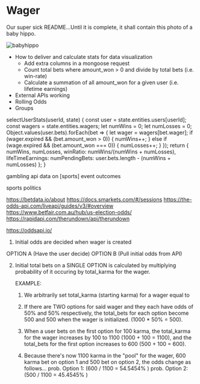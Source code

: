 # Wager

Our super sick README...Until it is complete, it shall contain this photo of a baby hippo.

![babyhippo](https://i.pinimg.com/originals/be/12/3b/be123b5eb809680ed59a9e7123b93daa.jpg)

* How to deliver and calculate stats for data visualization
  * Add extra columns in a mongoose request
  * Count total bets where amount_won > 0 and divide by total bets 
    (i.e. win-rate)
  * Calculate a summation of all amount_won for a given user
    (i.e. lifetime earnings)
* External APIs working
* Rolling Odds
* Groups

selectUserStats(userId, state) {
  const user = state.entities.users[userId];
  const wagers = state.entities.wagers;
  let numWins = 0;
  let numLosses = 0;
  Object.values(user.bets).forEach(bet => {
    let wager = wagers[bet.wager];
    if (wager.expired && (bet.amount_won > 0)) {
      numWins++;
    } else if (wage.expired && (bet.amount_won === 0)) {
      numLosses++;
    }
  });
  return { numWins, 
          numLosses, 
          winRatio: numWins/(numWins + numLosses),
          lifeTimeEarnings: 
          numPendingBets: user.bets.length - (numWins + numLosses)
          };
}

gambling api
data on [sports] event outcomes

sports
politics

https://betdata.io/about
https://docs.smarkets.com/#/sessions
https://the-odds-api.com/liveapi/guides/v3/#overview
https://www.betfair.com.au/hub/us-election-odds/ 
https://rapidapi.com/therundown/api/therundown

https://oddsapi.io/

1. Initial odds are decided when wager is created

  OPTION A (Have the user decide)
  OPTION B (Pull initial odds from API)

2. Initial total bets on a SINGLE OPTION is calculated by
    multiplying probability of it occuring by total_karma for the wager. 

    EXAMPLE: 
    1. We arbitrarily set total_karma (starting karma) for a wager equal to
    1000. If there are TWO options for said wager and they each have odds of 50% and 50% respectively, the total_bets for each option become 500 and 500 when the wager is initialized. (1000 * 50% = 500).

    2. When a user bets on the first option for 100 karma, the total_karma for the wager increases by 100 to 1100 (1000 + 100 = 1100), and the total_bets for the first option increases to 600 (500 + 100 = 600). 

    3. Because there's now 1100 karma in the "pool" for the wager, 600 karma bet on option 1 and 500 bet on option 2, the odds change as follows...
      prob. Option 1: (600 / 1100  = 54.5454% )
      prob. Option 2: (500 / 1100 = 45.4545% )
